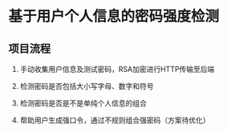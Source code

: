 # 基于用户个人信息的密码强度检测
## 项目流程

 1. 手动收集用户信息及测试密码，RSA加密进行HTTP传输至后端
 2. 检测密码是否包括大小写字母、数字和符号

 3. 检测密码是否是不是单纯个人信息的组合
 4. 帮助用户生成强口令，通过不规则组合强密码（方案待优化）
